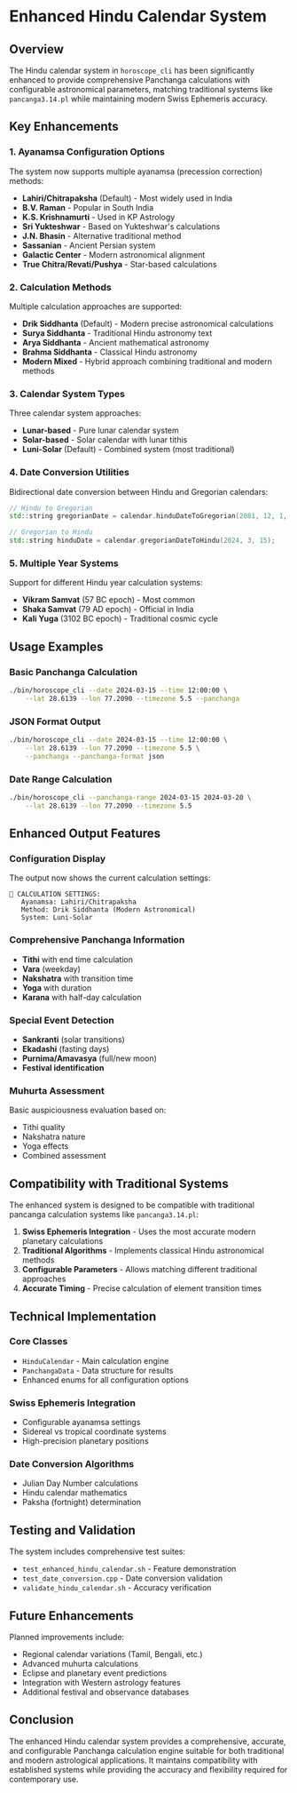 # Enhanced Hindu Calendar System

## Overview

The Hindu calendar system in `horoscope_cli` has been significantly enhanced to provide comprehensive Panchanga calculations with configurable astronomical parameters, matching traditional systems like `pancanga3.14.pl` while maintaining modern Swiss Ephemeris accuracy.

## Key Enhancements

### 1. Ayanamsa Configuration Options
The system now supports multiple ayanamsa (precession correction) methods:

- **Lahiri/Chitrapaksha** (Default) - Most widely used in India
- **B.V. Raman** - Popular in South India 
- **K.S. Krishnamurti** - Used in KP Astrology
- **Sri Yukteshwar** - Based on Yukteshwar's calculations
- **J.N. Bhasin** - Alternative traditional method
- **Sassanian** - Ancient Persian system
- **Galactic Center** - Modern astronomical alignment
- **True Chitra/Revati/Pushya** - Star-based calculations

### 2. Calculation Methods
Multiple calculation approaches are supported:

- **Drik Siddhanta** (Default) - Modern precise astronomical calculations
- **Surya Siddhanta** - Traditional Hindu astronomy text
- **Arya Siddhanta** - Ancient mathematical astronomy
- **Brahma Siddhanta** - Classical Hindu astronomy
- **Modern Mixed** - Hybrid approach combining traditional and modern methods

### 3. Calendar System Types
Three calendar system approaches:

- **Lunar-based** - Pure lunar calendar system
- **Solar-based** - Solar calendar with lunar tithis
- **Luni-Solar** (Default) - Combined system (most traditional)

### 4. Date Conversion Utilities
Bidirectional date conversion between Hindu and Gregorian calendars:

```cpp
// Hindu to Gregorian
std::string gregorianDate = calendar.hinduDateToGregorian(2081, 12, 1, false);

// Gregorian to Hindu  
std::string hinduDate = calendar.gregorianDateToHindu(2024, 3, 15);
```

### 5. Multiple Year Systems
Support for different Hindu year calculation systems:

- **Vikram Samvat** (57 BC epoch) - Most common
- **Shaka Samvat** (79 AD epoch) - Official in India
- **Kali Yuga** (3102 BC epoch) - Traditional cosmic cycle

## Usage Examples

### Basic Panchanga Calculation
```bash
./bin/horoscope_cli --date 2024-03-15 --time 12:00:00 \
    --lat 28.6139 --lon 77.2090 --timezone 5.5 --panchanga
```

### JSON Format Output
```bash
./bin/horoscope_cli --date 2024-03-15 --time 12:00:00 \
    --lat 28.6139 --lon 77.2090 --timezone 5.5 \
    --panchanga --panchanga-format json
```

### Date Range Calculation
```bash
./bin/horoscope_cli --panchanga-range 2024-03-15 2024-03-20 \
    --lat 28.6139 --lon 77.2090 --timezone 5.5
```

## Enhanced Output Features

### Configuration Display
The output now shows the current calculation settings:
```
🔧 CALCULATION SETTINGS:
   Ayanamsa: Lahiri/Chitrapaksha
   Method: Drik Siddhanta (Modern Astronomical)
   System: Luni-Solar
```

### Comprehensive Panchanga Information
- **Tithi** with end time calculation
- **Vara** (weekday)
- **Nakshatra** with transition time
- **Yoga** with duration
- **Karana** with half-day calculation

### Special Event Detection
- **Sankranti** (solar transitions)
- **Ekadashi** (fasting days)
- **Purnima/Amavasya** (full/new moon)
- **Festival identification**

### Muhurta Assessment
Basic auspiciousness evaluation based on:
- Tithi quality
- Nakshatra nature
- Yoga effects
- Combined assessment

## Compatibility with Traditional Systems

The enhanced system is designed to be compatible with traditional pancanga calculation systems like `pancanga3.14.pl`:

1. **Swiss Ephemeris Integration** - Uses the most accurate modern planetary calculations
2. **Traditional Algorithms** - Implements classical Hindu astronomical methods
3. **Configurable Parameters** - Allows matching different traditional approaches
4. **Accurate Timing** - Precise calculation of element transition times

## Technical Implementation

### Core Classes
- `HinduCalendar` - Main calculation engine
- `PanchangaData` - Data structure for results
- Enhanced enums for all configuration options

### Swiss Ephemeris Integration
- Configurable ayanamsa settings
- Sidereal vs tropical coordinate systems
- High-precision planetary positions

### Date Conversion Algorithms
- Julian Day Number calculations
- Hindu calendar mathematics
- Paksha (fortnight) determination

## Testing and Validation

The system includes comprehensive test suites:

- `test_enhanced_hindu_calendar.sh` - Feature demonstration
- `test_date_conversion.cpp` - Date conversion validation
- `validate_hindu_calendar.sh` - Accuracy verification

## Future Enhancements

Planned improvements include:
- Regional calendar variations (Tamil, Bengali, etc.)
- Advanced muhurta calculations
- Eclipse and planetary event predictions
- Integration with Western astrology features
- Additional festival and observance databases

## Conclusion

The enhanced Hindu calendar system provides a comprehensive, accurate, and configurable Panchanga calculation engine suitable for both traditional and modern astrological applications. It maintains compatibility with established systems while providing the accuracy and flexibility required for contemporary use.
